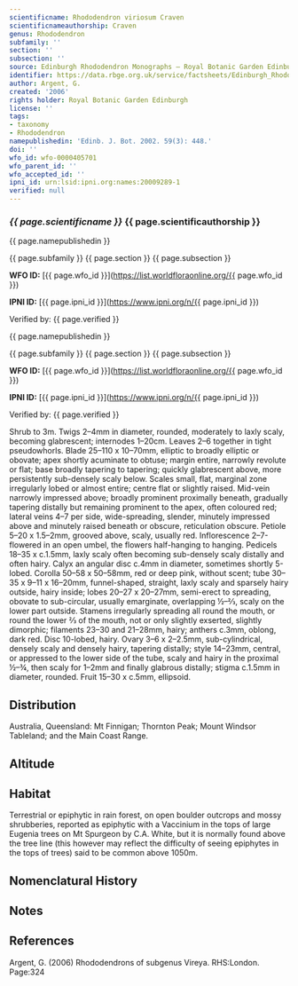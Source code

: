 ```yaml
---
scientificname: Rhododendron viriosum Craven
scientificnameauthorship: Craven
genus: Rhododendron
subfamily: ''
section: ''
subsection: ''
source: Edinburgh Rhododendron Monographs – Royal Botanic Garden Edinburgh
identifier: https://data.rbge.org.uk/service/factsheets/Edinburgh_Rhododendron_Monographs.xhtml
author: Argent, G.
created: '2006'
rights holder: Royal Botanic Garden Edinburgh
license: ''
tags:
- taxonomy
- Rhododendron
namepublishedin: 'Edinb. J. Bot. 2002. 59(3): 448.'
doi: ''
wfo_id: wfo-0000405701
wfo_parent_id: ''
wfo_accepted_id: ''
ipni_id: urn:lsid:ipni.org:names:20009289-1
verified: null
---
```

### _{{ page.scientificname }}_ {{ page.scientificauthorship }}
 {{ page.namepublishedin }}

{{ page.subfamily }} {{ page.section }} {{ page.subsection }}

**WFO ID:** [{{ page.wfo_id }}](https://list.worldfloraonline.org/{{ page.wfo_id }})

**IPNI ID:** [{{ page.ipni_id }}](https://www.ipni.org/n/{{ page.ipni_id }})

Verified by: {{ page.verified }}

 {{ page.namepublishedin }}

{{ page.subfamily }} {{ page.section }} {{ page.subsection }}

**WFO ID:** [{{ page.wfo_id }}](https://list.worldfloraonline.org/{{ page.wfo_id }})

**IPNI ID:** [{{ page.ipni_id }}](https://www.ipni.org/n/{{ page.ipni_id }})

Verified by: {{ page.verified }}



Shrub to 3m. Twigs 2–4mm in diameter, rounded, moderately to laxly scaly, becoming glabrescent; internodes 1–20cm. Leaves 2–6 together in tight pseudo­whorls. Blade 25–110 x 10–70mm, elliptic to broadly elliptic or obovate; apex shortly acuminate to obtuse; margin entire, narrowly revolute or flat; base broadly tapering to tapering; quickly glabrescent above, more persistently sub-densely scaly below. Scales small, flat, marginal zone irregularly lobed or almost entire; centre flat or slightly raised. Mid-vein narrowly impressed above; broadly prominent proximally beneath, gradually tapering distally but remaining prominent to the apex, often coloured red; lateral veins 4–7 per side, wide-spreading, slender, minutely impressed above and minutely raised beneath or obscure, reticulation obscure. Petiole 5–20 x 1.5–2mm, grooved above, scaly, usually red. Inflorescence 2–7-flowered in an open umbel, the flowers half-hanging to hanging. Pedicels 18–35 x c.1.5mm, laxly scaly often becoming sub-densely scaly distally and often hairy. Calyx an angular disc c.4mm in diameter, sometimes shortly 5-lobed. Corolla 50–58 x 50–58mm, red or deep pink, without scent; tube 30–35 x 9–11 x 16–20mm, funnel-shaped, straight, laxly scaly and sparsely hairy outside, hairy inside; lobes 20–27 x 20–27mm, semi-erect to spreading, obovate to sub-circular, usually emarginate, overlapping ½–2⁄3, scaly on the lower part outside. Stamens irregularly spreading all round the mouth, or round the lower 2⁄3 of the mouth, not or only slightly exserted, slightly dimorphic; filaments 23–30 and 21–28mm, hairy; anthers c.3mm, oblong, dark red. Disc 10-lobed, hairy. Ovary 3–6 x 2–2.5mm, sub-cylindrical, densely scaly and densely hairy, tapering distally; style 14–23mm, central, or appressed to the lower side of the tube, scaly and hairy in the proximal ½–¾, then scaly for 1–2mm and finally glabrous distally; stigma c.1.5mm in diameter, rounded. Fruit 15–30 x c.5mm, ellipsoid.

## Distribution
Australia, Queensland: Mt Finnigan; Thornton Peak; Mount Windsor Tableland; and the Main Coast Range.

## Altitude


## Habitat
Terrestrial or epiphytic in rain forest, on open boulder outcrops and mossy shrubberies, reported as epiphytic with a Vaccinium in the tops of large Eugenia trees on Mt Spurgeon by C.A. White, but it is normally found above the tree line (this however may reflect the difficulty of seeing epiphytes in the tops of trees) said to be common above 1050m.

## Nomenclatural History

                       
## Notes


## References

Argent, G. (2006) Rhododendrons of subgenus Vireya. RHS:London. Page:324

